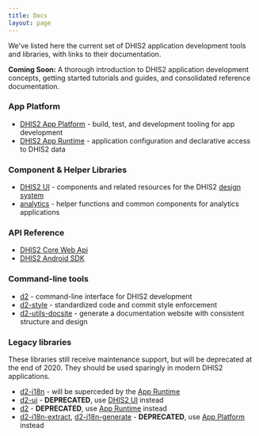 ```yaml
---
title: Docs
layout: page
---
```


<article>
    <p>We've listed here the current set of DHIS2 application development tools and libraries, with links to their documentation.</p>
    <p><strong>Coming Soon:</strong>&nbsp;A thorough introduction to DHIS2 application development concepts, getting started tutorials and guides, and consolidated reference documentation.</p>
    <h3>App Platform</h3>
    <ul>
        <li><a href="https://platform.dhis2.nu">DHIS2 App Platform</a> - build, test, and development tooling for app development</li>
        <li><a href="https://runtime.dhis2.nu">DHIS2 App Runtime</a> - application configuration and declarative access to DHIS2 data</li>
    </ul>
    <h3>Component & Helper Libraries</h3>
    <ul>
        <li><a href="https://ui.dhis2.nu">DHIS2 UI</a> - components and related resources for the DHIS2 <a href="https://github.com/dhis2/design-system">design system</a></li>
        <li><a href="https://github.com/dhis2/analytics">analytics</a> - helper functions and common components for analytics applications</li>
    </ul>
    <h3>API Reference</h3>
    <ul>
        <li><a href="https://docs.dhis2.org/2.34/en/dhis2_developer_manual/web-api.html">DHIS2 Core Web Api</a></li>
        <li><a href="https://docs.dhis2.org/2.34/en/dhis2_android_sdk_developer_guide/about-this-guide.html">DHIS2 Android SDK</a></li>
    </ul>
    <h3>Command-line tools</h3>
    <ul>
        <li><a href="https://cli.dhis2.nu">d2</a> - command-line interface for DHIS2 development</li>
        <li><a href="https://cli-style.dhis2.nu">d2-style</a> - standardized code and commit style enforcement</li>
        <li><a href="https://cli-utils-docsite.dhis2.nu">d2-utils-docsite</a> - generate a documentation website with consistent structure and design</li>
    </ul>
    <h3>Legacy libraries</h3>
    <p>These libraries still receive maintenance support, but will be deprecated at the end of 2020. They should be used sparingly in modern DHIS2 applications.</p>
    <ul>
        <li><a href="https://github.com/dhis2/d2-i18n">d2-i18n</a> - will be superceded by the <a href="https://runtime.dhis2.nu">App Runtime</a></li>
        <li><a href="https://github.com/dhis2/d2-ui">d2-ui</a> - <strong>DEPRECATED</strong>, use <a href="https://ui.dhis2.nu">DHIS2 UI</a> instead</li>
        <li><a href="https://github.com/dhis2/d2">d2</a> - <strong>DEPRECATED</strong>, use <a href="https://runtime.dhis2.nu">App Runtime</a> instead</li>
        <li><a href="https://github.com/dhis2/d2-i18n-extract">d2-i18n-extract</a>, <a href="https://github.com/dhis2/d2-i18n-generate">d2-i18n-generate</a> - <strong>DEPRECATED</strong>, use <a href="https://platform.dhis2.nu">App Platform</a> instead</li>
    </ul>

</article>
